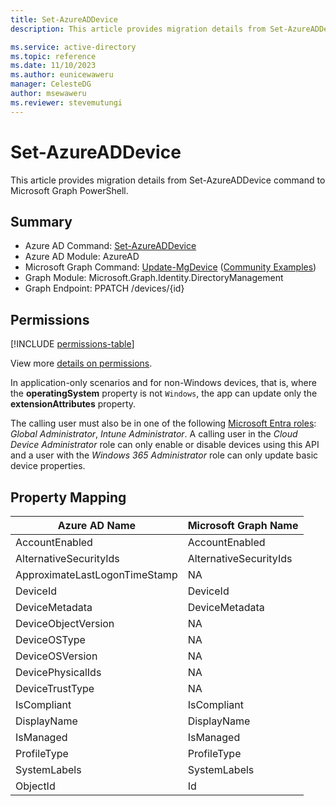 ```yaml
---
title: Set-AzureADDevice
description: This article provides migration details from Set-AzureADDevice command to Microsoft Graph PowerShell.

ms.service: active-directory
ms.topic: reference
ms.date: 11/10/2023
ms.author: eunicewaweru
manager: CelesteDG
author: msewaweru
ms.reviewer: stevemutungi
---
```


# Set-AzureADDevice

This article provides migration details from Set-AzureADDevice command to Microsoft Graph PowerShell.

## Summary

+ Azure AD Command: [Set-AzureADDevice](/powershell/module/azuread/set-azureaddevice)
+ Azure AD Module: AzureAD
+ Microsoft Graph Command: [Update-MgDevice](/powershell/module/microsoft.graph.identity.directorymanagement/update-mgdevice) ([Community Examples](https://github.com/orgs/msgraph/discussions?discussions_q=Update-MgDevice))
+ Graph Module: Microsoft.Graph.Identity.DirectoryManagement
+ Graph Endpoint:  PPATCH /devices/{id}

## Permissions

[!INCLUDE [permissions-table](~/graphref/api-reference/v1.0/includes/permissions/device-update-permissions.md)]

View more [details on permissions](/graph/api/device-update#permissions).

In application-only scenarios and for non-Windows devices, that is, where the **operatingSystem** property is not `Windows`, the app can update only the **extensionAttributes** property.

The calling user must also be in one of the following [Microsoft Entra roles](/entra/identity/role-based-access-control/permissions-reference?toc=%2Fgraph%2Ftoc.json): *Global Administrator*, *Intune Administrator*. A calling user in the *Cloud Device Administrator* role can only enable or disable devices using this API and a user with the *Windows 365 Administrator* role can only update basic device properties.

## Property Mapping

|Azure AD Name|Microsoft Graph Name|
|---|---|
|AccountEnabled|AccountEnabled|
|AlternativeSecurityIds|AlternativeSecurityIds|
|ApproximateLastLogonTimeStamp|NA|
|DeviceId|DeviceId|
|DeviceMetadata|DeviceMetadata|
|DeviceObjectVersion|NA|
|DeviceOSType|NA|
|DeviceOSVersion|NA|
|DevicePhysicalIds|NA|
|DeviceTrustType|NA|
|IsCompliant|IsCompliant|
|DisplayName|DisplayName|
|IsManaged|IsManaged|
|ProfileType|ProfileType|
|SystemLabels|SystemLabels|
|ObjectId|Id|